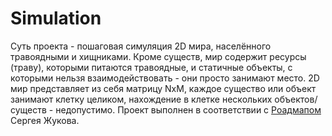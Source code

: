 # Simulation
Суть проекта - пошаговая симуляция 2D мира, населённого травоядными и хищниками. Кроме существ, мир содержит ресурсы (траву), которыми питаются травоядные, и статичные объекты, с которыми нельзя взаимодействовать - они просто занимают место.
2D мир представляет из себя матрицу NxM, каждое существо или объект занимают клетку целиком, нахождение в клетке нескольких объектов/существ - недопустимо.
Проект выполнен в соответствии с [Роадмапом](https://github.com/zhukovsd/java-backend-learning-course) Сергея Жукова.

